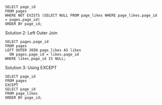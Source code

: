 ```
SELECT page_id
FROM pages
WHERE NOT EXISTS (SELECT NULL FROM page_likes WHERE page_likes.page_id = pages.page_id)
ORDER BY page_id;
```

Solution 2: Left Outer Join
```
SELECT pages.page_id
FROM pages
LEFT OUTER JOIN page_likes AS likes
  ON pages.page_id = likes.page_id
WHERE likes.page_id IS NULL;
```

Solution 3: Using EXCEPT

```
SELECT page_id
FROM pages
EXCEPT
SELECT page_id
FROM page_likes
ORDER BY page_id;
```